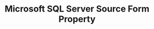 ---
# -------------------------- #
#        CONTENT TYPE        #
# -------------------------- #

content-type: "api-form"
form-type: "source"
key: "source-form-properties-mssql-object"


# -------------------------- #
#        OBJECT INFO         #
# -------------------------- #

title: "Microsoft SQL Server Source Form Property"
api-type: "platform.mssql"
display-name: "Microsoft SQL Server"

source-type: "database"
docs-name: "mssql"
db-type: "mssql"

description: ""


# -------------------------- #
#      OBJECT ATTRIBUTES     #
# -------------------------- #

## See these fields in _data/connect/common/database-sources.yml > all-databases
## This object will also list the fields in the `mssql` list ^

uses-common-fields: true
uses-feature-fields: true
---